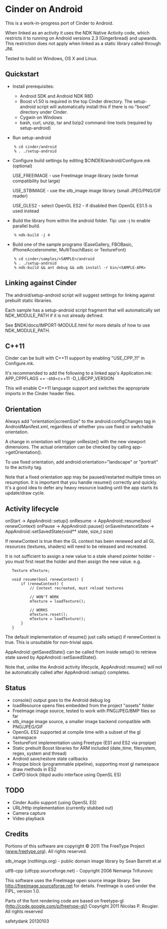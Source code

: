 Cinder on Android
=================

This is a work-in-progress port of Cinder to Android.

When linked as an activity it uses the NDK Native Activity code, which
restricts it to running on Android versions 2.3 (Gingerbread) and upwards. This
restriction does not apply when linked as a static library called through JNI.

Tested to build on Windows, OS X and Linux.


Quickstart
----------

* Install prerequisites:

  - Android SDK and Android NDK R8D
  - Boost v1.50 is required in the top Cinder directory.  The setup-android
    script will automatically install this if there is no "boost" directory
    under Cinder.
  - Cygwin on Windows
  - bash, curl, unzip, tar and bzip2 command-line tools (required by
    setup-android)

* Run setup-android

```
    % cd cinder/android
    % . ./setup-android
```

* Configure build settings by editing $CINDER/android/Configure.mk (optional)
  
    USE_FREEIMAGE - use FreeImage image library (wide format compatibility but large)

    USE_STBIMAGE  - use the stb_image image library (small JPEG/PNG/GIF reader)

    USE_GLES2     - select OpenGL ES2 - if disabled then OpenGL ES1.5 is used instead

* Build the library from within the android folder.  Tip: use -j <num cores> to
  enable parallel build.

```
    % ndk-build -j 4
```

* Build one of the sample programs (EaseGallery, FBOBasic, iPhoneAccelerometer,
  MultiTouchBasic or TextureFont)

```
    % cd cinder/samples/<SAMPLE>/android
    % . ./setup-android
    % ndk-build && ant debug && adb install -r bin/<SAMPLE-APK>
```


Linking against Cinder
----------------------

The android/setup-android script will suggest settings for linking against
prebuilt static libraries.

Each sample has a setup-android script fragment that will automatically set
NDK_MODULE_PATH if it is not already defined.

See $NDK/docs/IMPORT-MODULE.html for more details of how to use
NDK_MODULE_PATH.


C++11
-----

Cinder can be built with C++11 support by enabling "USE_CPP_11" in Configure.mk.

It's recommended to add the following to a linked app's Application.mk:
APP_CPPFLAGS += -std=c++11 -D_LIBCPP_VERSION

This will enable C++11 language support and switches the appropriate imports in
the Cinder header files.


Orientation
-----------

Always add "orientation|screenSize" to the android:configChanges tag in
AndroidManifest.xml, regardless of whether you use fixed or switchable
orientation.

A change in orientation will trigger onResize() with the new viewport
dimensions.  The actual orientation can be checked by calling
app->getOrientation().

To use fixed orientation, add android:orientation="landscape" or "portrait" to
the activity tag.

Note that a fixed orientation app may be paused/restarted multiple times on
resumption.  It is important that you handle resume() correctly and quickly.
It's a good idea to defer any heavy resource loading until the app starts its
update/draw cycle.


Activity lifecycle
------------------

onStart  -> AppAndroid::setup()
onResume -> AppAndroid::resume(bool renewContext)
onPause  -> AppAndroid::pause()
onSaveInstanceState -> AppAndroid::setSavedState(void** state, size_t size)

If renewContext is true then the GL context has been renewed and all GL
resources (textures, shaders) will need to be released and recreated.

It is not sufficient to assign a new value to a stale shared pointer holder -
you must first reset the holder and then assign the new value. e.g.

```
   Texture mTexture;

   void resume(bool renewContext) {
       if (renewContext) {
           // Context recreated, must reload textures

           // WON'T WORK
           mTexture = loadTexture(); 

           // WORKS
           mTexture.reset();
           mTexture = loadTexture();
       }
   }
```

The default implementation of resume() just calls setup() if renewContext
is true.  This is unsuitable for non-trivial apps.

AppAndroid::getSavedState() can be called from inside setup() to retrieve
state saved by AppAndroid::setSavedState().

Note that, unlike the Android activity lifecycle, AppAndroid::resume() 
will not be automatically called after AppAndroid::setup() completes.


Status
------

* console() output goes to the Android debug log
* loadResource opens files embedded from the project "assets" folder
* FreeImage image source, tested to work with PNG/JPEG/BMP files so far
* stb_image image source, a smaller image backend compatible with PNG/JPEG/GIF
* OpenGL ES2 supported at compile time with a subset of the gl namespace
* TextureFont implementation using Freetype (ES1 and ES2 via propipe)
* Static prebuilt Boost libraries for ARM included (date_time, filesystem,
  regex, system and thread)
* Android save/restore state callbacks
* Propipe block (programmable pipeline), supporting most gl namespace draw
  methods in ES2
* CelPD block (libpd audio interface using OpenSL ES)


TODO
----

* Cinder Audio support (using OpenSL ES)
* URL/Http implementation (currently stubbed out)
* Camera capture 
* Video playback


Credits
-------

Portions of this software are copyright © 2011 The FreeType Project (www.freetype.org).  All rights reserved.

stb_image (nothings.org) - public domain image library by Sean Barrett et al

utf8-cpp (utfcpp.sourceforge.net) - Copyright 2006 Nemanja Trifunovic

This software uses the FreeImage open source image library. See http://freeimage.sourceforge.net for details.
FreeImage is used under the FIPL, version 1.0.

Parts of the font rendering code are based on freetype-gl (http://code.google.com/p/freetype-gl/)
Copyright 2011 Nicolas P. Rougier. All rights reserved


safetydank 20130103

